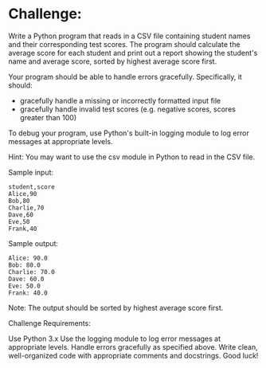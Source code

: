 # Challenge:

Write a Python program that reads in a CSV file containing student names and their corresponding test scores. The program should calculate the average score for each student and print out a report showing the student's name and average score, sorted by highest average score first.

Your program should be able to handle errors gracefully. Specifically, it should:
* gracefully handle a missing or incorrectly formatted input file
* gracefully handle invalid test scores (e.g. negative scores, scores greater than 100)

To debug your program, use Python's built-in logging module to log error messages at appropriate levels.

Hint: You may want to use the csv module in Python to read in the CSV file.

Sample input:
```
student,score
Alice,90
Bob,80
Charlie,70
Dave,60
Eve,50
Frank,40
```

Sample output:
```
Alice: 90.0
Bob: 80.0
Charlie: 70.0
Dave: 60.0
Eve: 50.0
Frank: 40.0
```

Note: The output should be sorted by highest average score first.

Challenge Requirements:

Use Python 3.x
Use the logging module to log error messages at appropriate levels.
Handle errors gracefully as specified above.
Write clean, well-organized code with appropriate comments and docstrings.
Good luck!